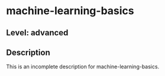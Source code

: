 # machine-learning-basics
## Level: advanced
## Description
This is an incomplete description for machine-learning-basics.
